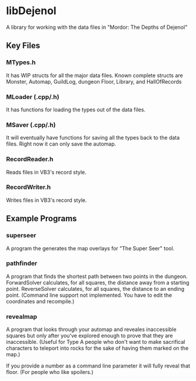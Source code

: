 # libDejenol
A library for working with the data files in "Mordor: The Depths of Dejenol"

## Key Files
### MTypes.h
It has WIP structs for all the major data files.
Known complete structs are Monster, Automap, GuildLog, dungeon Floor, Library,
and HallOfRecords
### MLoader (.cpp/.h)
It has functions for loading the types out of the data files.
### MSaver (.cpp/.h)
It will eventually have functions for saving all the types back to the data 
files. Right now it can only save the automap.
### RecordReader.h
Reads files in VB3's record style.
### RecordWriter.h
Writes files in VB3's record style.
## Example Programs
### superseer
A program the generates the map overlays for "The Super Seer" tool.
### pathfinder
A program that finds the shortest path between two points in the dungeon.
ForwardSolver calculates, for all squares, the distance away from a starting point.
ReverseSolver calculates, for all squares, the distance to an ending point.
(Command line support not implemented. You have to edit the coordinates and 
recompile.)
### revealmap
A program that looks through your automap and reveales inaccessible squares but
only after you've explored enough to prove that they are inaccessible. (Useful
for Type A people who don't want to make sacrifical characters to teleport into
rocks for the sake of having them marked on the map.)

If you provide a number as a command line parameter it will fully reveal that
floor. (For people who like spoilers.)